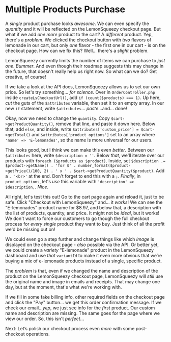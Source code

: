 # Multiple Products Purchase

A *single* product purchase looks *awesome*. We can even specify the *quantity*
and it will be reflected on the LemonSqueezy checkout page. But what if we add
*one more* product to the cart? A *different* product. Yep, there's a *problem*.
We clicked the checkout button with *two* flavors of lemonade in our cart, but
only *one* flavor - the first one in our cart - is on the checkout page. How can
we fix this? Well... there's a *slight* problem.

LemonSqueezy currently limits the number of items we can purchase to *just one*.
*Bummer*. And even though their roadmap suggests this may change in the future,
that doesn't really help us right now. So what can we do? Get creative, of
course!

If we take a look at the API docs, LemonSqueezy allows us to set our own price.
So let's try something... *for science*. Over in `OrderController.php` inside
`createLsCheckoutUrl()`, add `if (count($products) === 1)`. Up here, *cut* the
guts of the `$attributes` variable, then set it to an empty array. In our new `if`
statement, write `$attributes`... *paste*...and... done!

Okay, now we need to change the `quantity`. Copy `$cart->getProductQuantity()`,
remove that line, and paste it down here. Below that, add `else`, and inside,
write `$attributes['custom_price'] = $cart->getTotal()` and
`$attributes['product_options']` set to an array where
`'name' => 'E-lemonades'`, so the name is more universal for our users.

This looks good, but I think we can make this even *better*. Between our
`$attributes` here, write `$description = ''`. Below *that*, we'll iterate over
our products with `foreach ($products as $product)`. Inside, set
`$description .= $product->getName() . 'for $' .
number_format($product->getPrice()/100, 2) . ' x ' .
$cart->getProductQuantity($product)`.
Add a `. '<br>'` at the end. Don't forget to end this with a `;`.
*Finally*, in `product_options`, let's *use* this variable with
`'description' => $description,`. *Nice*.

All right, let's test this out! Go to the cart page again and reload it, just to
be safe. Click "Checkout with LemonSqueezy" and... it *works*! We can see the
"E-lemonades" product name for $8.97, and below that, a description with the list
of products, quantity, and price. It might not be *ideal*, but it works! We
don't want to force our customers to go though the full checkout process for
*every* *single* product they want to buy. Just think of all the profit we'd be
missing out on!

We could even go a step further and change things like which *image* is
displayed on the checkout page - *also* possible via the API. Or better yet, we
could create a *variety* "E-lemonade" product in the LemonSqueezy dashboard and
use *that* `variantId` to make it even more obvious that we’re buying a mix of
e-lemonade products instead of a single, specific product.

The *problem* is that, even if we changed the name and description of the
product on the LemonSqueezy checkout page, LemonSqueezy will *still* use the
original name and image in emails and receipts. That may change one day, but at
the moment, that's what we're working with.

If we fill in some fake billing info, other required fields on the checkout
page and click the "Pay" button... we get this order confirmation message. If we
check our email...*yep*, we just see info for the *first*
product. Our custom name and description are missing. The same goes for the page
where we view our order. So, this isn't *perfect*...

Next: Let’s polish our checkout process even *more* with some post-checkout
operations.
